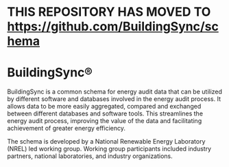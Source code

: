 # THIS REPOSITORY HAS MOVED TO https://github.com/BuildingSync/schema

# BuildingSync®

BuildingSync is a common schema for energy audit data that can be utilized by different software and databases involved in the energy audit process. It allows data to be more easily aggregated, compared and exchanged between different databases and software tools. This streamlines the energy audit process, improving the value of the data and facilitating achievement of greater energy efficiency.

The schema is developed by a National Renewable Energy Laboratory (NREL) led working group. Working group participants included industry partners, national laboratories, and industry organizations.
